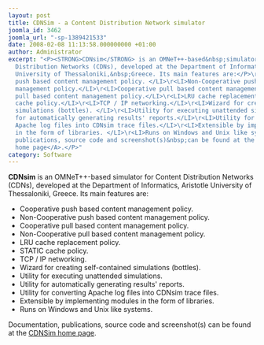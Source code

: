 ```yaml
---
layout: post
title: CDNSim - a Content Distribution Network simulator
joomla_id: 3462
joomla_url: "-sp-1389421533"
date: 2008-02-08 11:13:58.000000000 +01:00
author: Administrator
excerpt: "<P><STRONG>CDNsim</STRONG> is an OMNeT++-based&nbsp;simulator for&nbsp;Content
  Distribution Networks (CDNs), developed at the Department of Informatics, Aristotle
  University of Thessaloniki,&nbsp;Greece. Its main features are:</P>\r<UL>\r<LI>Cooperative
  push based content management policy. </LI>\r<LI>Non-Cooperative push based content
  management policy.</LI>\r<LI>Cooperative pull based content management policy.</LI>\r<LI>Non-Cooperative
  pull based content management policy.</LI>\r<LI>LRU cache replacement policy.</LI>\r<LI>STATIC
  cache policy.</LI>\r<LI>TCP / IP networking.</LI>\r<LI>Wizard for creating self-contained
  simulations (bottles). </LI>\r<LI>Utility for executing unattended simulations.</LI>\r<LI>Utility
  for automatically generating results' reports.</LI>\r<LI>Utility for converting
  Apache log files into CDNsim trace files.</LI>\r<LI>Extensible by implementing modules
  in the form of libraries. </LI>\r<LI>Runs on Windows and Unix like systems. </LI></UL>\r<P>Documentation,
  publications, source code and screenshot(s)&nbsp;can be found at the <A href=\"http://oswinds.csd.auth.gr/~cdnsim\">CDNSim
  home page</A>.</P>"
category: Software
---
```

<P><STRONG>CDNsim</STRONG> is an OMNeT++-based&nbsp;simulator for&nbsp;Content Distribution Networks (CDNs), developed at the Department of Informatics, Aristotle University of Thessaloniki,&nbsp;Greece. Its main features are:</P><UL><LI>Cooperative push based content management policy. </LI><LI>Non-Cooperative push based content management policy.</LI><LI>Cooperative pull based content management policy.</LI><LI>Non-Cooperative pull based content management policy.</LI><LI>LRU cache replacement policy.</LI><LI>STATIC cache policy.</LI><LI>TCP / IP networking.</LI><LI>Wizard for creating self-contained simulations (bottles). </LI><LI>Utility for executing unattended simulations.</LI><LI>Utility for automatically generating results' reports.</LI><LI>Utility for converting Apache log files into CDNsim trace files.</LI><LI>Extensible by implementing modules in the form of libraries. </LI><LI>Runs on Windows and Unix like systems. </LI></UL><P>Documentation, publications, source code and screenshot(s)&nbsp;can be found at the <A href="http://oswinds.csd.auth.gr/~cdnsim">CDNSim home page</A>.</P>
